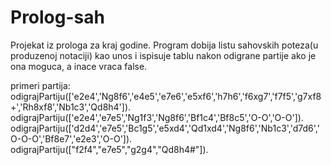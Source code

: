 # Prolog-sah
Projekat iz prologa za kraj godine. Program dobija listu sahovskih poteza(u produzenoj notaciji) kao unos i ispisuje tablu nakon odigrane partije ako je ona moguca, a inace vraca false.

primeri partija:
odigrajPartiju(['e2e4','Ng8f6','e4e5','e7e6','e5xf6','h7h6','f6xg7','f7f5','g7xf8+','Rh8xf8','Nb1c3','Qd8h4']).
odigrajPartiju(['e2e4','e7e5','Ng1f3','Ng8f6','Bf1c4','Bf8c5','O-O','O-O']).
odigrajPartiju(['d2d4','e7e5','Bc1g5','e5xd4','Qd1xd4','Ng8f6','Nb1c3','d7d6','O-O-O','Bf8e7','e2e3','O-O']).
odigrajPartiju(["f2f4","e7e5","g2g4","Qd8h4#"]).
